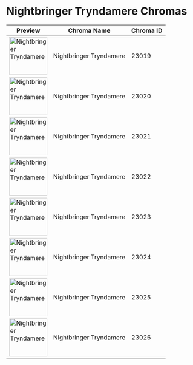# Nightbringer Tryndamere Chromas

| Preview | Chroma Name | Chroma ID |
|---|---|---|
| <img src='https://raw.communitydragon.org/latest/plugins/rcp-be-lol-game-data/global/default/v1/champion-chroma-images/23/23019.png' alt='Nightbringer Tryndamere' width='100'> | Nightbringer Tryndamere | 23019 |
| <img src='https://raw.communitydragon.org/latest/plugins/rcp-be-lol-game-data/global/default/v1/champion-chroma-images/23/23020.png' alt='Nightbringer Tryndamere' width='100'> | Nightbringer Tryndamere | 23020 |
| <img src='https://raw.communitydragon.org/latest/plugins/rcp-be-lol-game-data/global/default/v1/champion-chroma-images/23/23021.png' alt='Nightbringer Tryndamere' width='100'> | Nightbringer Tryndamere | 23021 |
| <img src='https://raw.communitydragon.org/latest/plugins/rcp-be-lol-game-data/global/default/v1/champion-chroma-images/23/23022.png' alt='Nightbringer Tryndamere' width='100'> | Nightbringer Tryndamere | 23022 |
| <img src='https://raw.communitydragon.org/latest/plugins/rcp-be-lol-game-data/global/default/v1/champion-chroma-images/23/23023.png' alt='Nightbringer Tryndamere' width='100'> | Nightbringer Tryndamere | 23023 |
| <img src='https://raw.communitydragon.org/latest/plugins/rcp-be-lol-game-data/global/default/v1/champion-chroma-images/23/23024.png' alt='Nightbringer Tryndamere' width='100'> | Nightbringer Tryndamere | 23024 |
| <img src='https://raw.communitydragon.org/latest/plugins/rcp-be-lol-game-data/global/default/v1/champion-chroma-images/23/23025.png' alt='Nightbringer Tryndamere' width='100'> | Nightbringer Tryndamere | 23025 |
| <img src='https://raw.communitydragon.org/latest/plugins/rcp-be-lol-game-data/global/default/v1/champion-chroma-images/23/23026.png' alt='Nightbringer Tryndamere' width='100'> | Nightbringer Tryndamere | 23026 |
